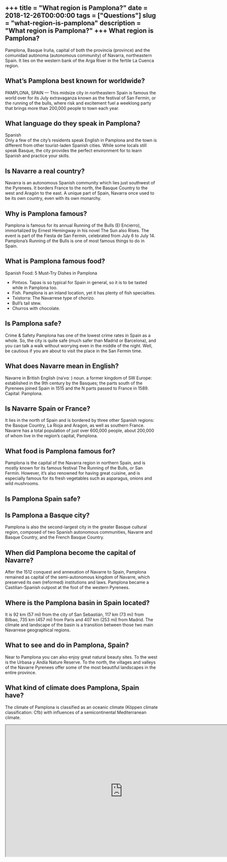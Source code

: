+++
title = "What region is Pamplona?"
date = 2018-12-26T00:00:00
tags = ["Questions"]
slug = "what-region-is-pamplona"
description = "What region is Pamplona?"
+++
What region is Pamplona?
------------------------

Pamplona, Basque Iruña, capital of both the provincia (province) and the comunidad autónoma (autonomous community) of Navarra, northeastern Spain. It lies on the western bank of the Arga River in the fertile La Cuenca region.

What’s Pamplona best known for worldwide?
-----------------------------------------

PAMPLONA, SPAIN — This midsize city in northeastern Spain is famous the world over for its July extravaganza known as the festival of San Fermin, or the running of the bulls, where risk and excitement fuel a weeklong party that brings more than 200,000 people to town each year.

What language do they speak in Pamplona?
----------------------------------------

Spanish  
Only a few of the city’s residents speak English in Pamplona and the town is different from other tourist-laden Spanish cities. While some locals still speak Basque, the city provides the perfect environment for to learn Spanish and practice your skills.

Is Navarre a real country?
--------------------------

Navarra is an autonomous Spanish community which lies just southwest of the Pyrenees. It borders France to the north, the Basque Country to the west and Aragón to the east. A unique part of Spain, Navarra once used to be its own country, even with its own monarchy.

Why is Pamplona famous?
-----------------------

Pamplona is famous for its annual Running of the Bulls (El Encierro), immortalized by Ernest Hemingway in his novel The Sun also Rises. The event is part of the Fiesta de San Fermín, celebrated from July 6 to July 14. Pamplona’s Running of the Bulls is one of most famous things to do in Spain.

What is Pamplona famous food?
-----------------------------

Spanish Food: 5 Must-Try Dishes in Pamplona

- Pintxos. Tapas is so typical for Spain in general, so it is to be tasted while in Pamplona too.
- Fish. Pamplona is an inland location, yet it has plenty of fish specialties.
- Txistorra: The Navarrese type of chorizo.
- Bull’s tail stew.
- Churros with chocolate.

Is Pamplona safe?
-----------------

Crime &amp; Safety Pamplona has one of the lowest crime rates in Spain as a whole. So, the city is quite safe (much safer than Madrid or Barcelona), and you can talk a walk without worrying even in the middle of the night. Well, be cautious if you are about to visit the place in the San Fermin time.

What does Navarre mean in English?
----------------------------------

Navarre in British English (nəˈvɑː ) noun. a former kingdom of SW Europe: established in the 9th century by the Basques; the parts south of the Pyrenees joined Spain in 1515 and the N parts passed to France in 1589. Capital: Pamplona.

Is Navarre Spain or France?
---------------------------

It lies in the north of Spain and is bordered by three other Spanish regions: the Basque Country, La Rioja and Aragon, as well as southern France. Navarre has a total population of just over 600,000 people, about 200,000 of whom live in the region’s capital, Pamplona.

What food is Pamplona famous for?
---------------------------------

Pamplona is the capital of the Navarra region in northern Spain, and is mostly known for its famous festival The Running of the Bulls, or San Fermín. However, it’s also renowned for having great cuisine, and is especially famous for its fresh vegetables such as asparagus, onions and wild mushrooms.

Is Pamplona Spain safe?
-----------------------

Is Pamplona a Basque city?
--------------------------

Pamplona is also the second-largest city in the greater Basque cultural region, composed of two Spanish autonomous communities, Navarre and Basque Country, and the French Basque Country.

When did Pamplona become the capital of Navarre?
------------------------------------------------

After the 1512 conquest and annexation of Navarre to Spain, Pamplona remained as capital of the semi-autonomous kingdom of Navarre, which preserved its own (reformed) institutions and laws. Pamplona became a Castilian-Spanish outpost at the foot of the western Pyrenees.

Where is the Pamplona basin in Spain located?
---------------------------------------------

It is 92 km (57 mi) from the city of San Sebastián, 117 km (73 mi) from Bilbao, 735 km (457 mi) from Paris and 407 km (253 mi) from Madrid. The climate and landscape of the basin is a transition between those two main Navarrese geographical regions.

What to see and do in Pamplona, Spain?
--------------------------------------

Near to Pamplona you can also enjoy great natural beauty sites. To the west is the Urbasa y Andía Nature Reserve. To the north, the villages and valleys of the Navarre Pyrenees offer some of the most beautiful landscapes in the entire province.

What kind of climate does Pamplona, Spain have?
-----------------------------------------------

The climate of Pamplona is classified as an oceanic climate (Köppen climate classification: Cfb) with influences of a semicontinental Mediterranean climate.

<iframe allow="accelerometer; autoplay; clipboard-write; encrypted-media; gyroscope; picture-in-picture" allowfullscreen="" class="__youtube_prefs__  epyt-is-override  no-lazyload" data-no-lazy="1" data-origheight="433" data-origwidth="770" data-skipgform_ajax_framebjll="" height="433" id="_ytid_43485" loading="lazy" src="https://www.youtube.com/embed/153qGdyKCtc?enablejsapi=1&autoplay=0&cc_load_policy=0&cc_lang_pref=&iv_load_policy=1&loop=0&modestbranding=0&rel=1&fs=1&playsinline=0&autohide=2&theme=dark&color=red&controls=1&" title="YouTube player" width="770"></iframe>